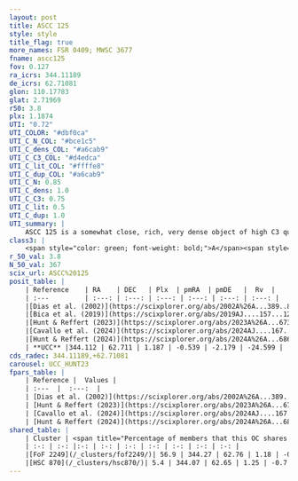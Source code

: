 ```yaml
---
layout: post
title: ASCC 125
style: style
title_flag: true
more_names: FSR 0409; MWSC 3677
fname: ascc125
fov: 0.127
ra_icrs: 344.11189
de_icrs: 62.71081
glon: 110.17783
glat: 2.71969
r50: 3.8
plx: 1.1874
UTI: "0.72"
UTI_COLOR: "#dbf0ca"
UTI_C_N_COL: "#bce1c5"
UTI_C_dens_COL: "#a6cab9"
UTI_C_C3_COL: "#d4edca"
UTI_C_lit_COL: "#ffffe8"
UTI_C_dup_COL: "#a6cab9"
UTI_C_N: 0.85
UTI_C_dens: 1.0
UTI_C_C3: 0.75
UTI_C_lit: 0.5
UTI_C_dup: 1.0
UTI_summary: |
    ASCC 125 is a somewhat close, rich, very dense object of high C3 quality. It is moderately studied in the literature. This object shares a significant percentage of members with 2 later reported entries.
class3: |
    <span style="color: green; font-weight: bold;">A</span><span style="color: #FFC300; font-weight: bold;">B</span>
r_50_val: 3.8
N_50_val: 367
scix_url: ASCC%20125
posit_table: |
    | Reference    | RA    | DEC   | Plx  | pmRA  | pmDE   |  Rv  |
    | :---         | :---: | :---: | :---: | :---: | :---: | :---: |
    |[Dias et al. (2002)](https://scixplorer.org/abs/2002A%26A...389..871D) | 344.071 | 62.75 | -- | -0.66 | -1.47 | -20.52 |
    |[Bica et al. (2019)](https://scixplorer.org/abs/2019AJ....157...12B) | 344.079 | 62.746 | -- | -- | -- | -- |
    |[Hunt & Reffert (2023)](https://scixplorer.org/abs/2023A%26A...673A.114H) | 344.102 | 62.711 | 1.191 | -0.541 | -2.197 | -23.131 |
    |[Cavallo et al. (2024)](https://scixplorer.org/abs/2024AJ....167...12C) | 344.084 | 62.698 | 1.185 | -- | -- | -- |
    |[Hunt & Reffert (2024)](https://scixplorer.org/abs/2024A%26A...686A..42H) | 344.102 | 62.711 | 1.191 | -0.541 | -2.197 | -23.131 |
    | **UCC** |344.112 | 62.711 | 1.187 | -0.539 | -2.179 | -24.599 | 
cds_radec: 344.11189,+62.71081
carousel: UCC_HUNT23
fpars_table: |
    | Reference |  Values |
    | :---  |  :---:  |
    | [Dias et al. (2002)](https://scixplorer.org/abs/2002A%26A...389..871D) | `E(B-V)=0.71, Dist=1500.0, Age=7.01` |
    | [Hunt & Reffert (2023)](https://scixplorer.org/abs/2023A%26A...673A.114H) | `AV50=3.825, diffAV50=2.446, MOD50=9.573, logAge50=6.561` |
    | [Cavallo et al. (2024)](https://scixplorer.org/abs/2024AJ....167...12C) | `AV50=3.01, dMod50=10.22, logAge50=6.76, [Fe/H]50=0.22` |
    | [Hunt & Reffert (2024)](https://scixplorer.org/abs/2024A%26A...686A..42H) | `MassJ=315.545` |
shared_table: |
    | Cluster | <span title="Percentage of members that this OC shares with the ones listed">%</span>   | RA   | DEC   | Plx   | pmRA  | pmDE  | Rv | UTI |
    | :-: | :-: |:-: | :-: | :-: | :-: | :-: | :-: | :-: |
    |[FoF 2249](/_clusters/fof2249/)| 56.9 | 344.27 | 62.76 | 1.18 | -0.95 | -2.29 | -19.96 |0.4 |
    |[HSC 870](/_clusters/hsc870/)| 5.4 | 344.07 | 62.65 | 1.25 | -0.7 | -2.4 | 1.98 |0.1 |
---
```


